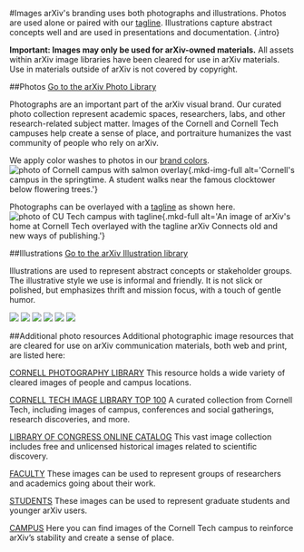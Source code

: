 #Images
arXiv's branding uses both photographs and illustrations. Photos are used alone or paired with our [tagline](tagline.html). Illustrations capture abstract concepts well and are used in presentations and documentation.
{.intro}

**Important: Images may only be used for arXiv-owned materials.** All assets within arXiv image libraries have been cleared for use in arXiv materials. Use in materials outside of arXiv is not covered by copyright.

##Photos
[Go to the arXiv Photo Library](https://cornell.box.com/v/arXiv-photo-library)

Photographs are an important part of the arXiv visual brand. Our curated photo collection represent academic spaces, researchers, labs, and other research-related subject matter. Images of the Cornell and Cornell Tech campuses help create a sense of place, and portraiture humanizes the vast community of people who rely on arXiv.

We apply color washes to photos in our [brand colors](colors.html).
![photo of Cornell campus with salmon overlay](images/brand-image-colorized-salmon.jpg){.mkd-img-full alt='Cornell's campus in the springtime. A student walks near the famous clocktower below flowering trees.'}

Photographs can be overlayed with a [tagline](tagline.html) as shown here.
![photo of CU Tech campus with tagline](images/brand-image-tagline.jpg){.mkd-full alt='An image of arXiv's home at Cornell Tech overlayed with the tagline arXiv Connects old and new ways of publishing.'}  

##Illustrations
[Go to the arXiv Illustration library](https://cornell.box.com/v/arXiv-illustration-library)

Illustrations are used to represent abstract concepts or stakeholder groups. The illustrative style we use is informal and friendly. It is not slick or polished, but emphasizes thrift and mission focus, with a touch of gentle humor.

<div class="grid-blocks">
  <img src="images/brand-image-illustration-1.jpg" role="presentation" class="shadow">
  <img src="images/brand-image-illustration-2.jpg" role="presentation" class="shadow">
  <img src="images/brand-image-illustration-3.jpg" role="presentation" class="shadow">
  <img src="images/brand-image-illustration-4.jpg" role="presentation" class="shadow">
  <img src="images/brand-image-illustration-5.jpg" role="presentation" class="shadow">
  <img src="images/brand-image-illustration-6.jpg" role="presentation" class="shadow">
</div>

##Additional photo resources
Additional photographic image resources that are cleared for use on arXiv communication materials, both web and print, are listed here:

[CORNELL PHOTOGRAPHY LIBRARY](https://photo.cornell.edu/)
This resource holds a wide variety of cleared images of people and campus locations.

[CORNELL TECH IMAGE LIBRARY TOP 100](https://cornell.app.box.com/s/rpl81q6go7s9qq0nm7ndw2tw7hfh8079)
A curated collection from Cornell Tech, including images of campus, conferences and social gatherings, research discoveries, and more.

[LIBRARY OF CONGRESS ONLINE CATALOG](http://www.loc.gov/pictures/search/CU)
This vast image collection includes free and unlicensed historical images related to scientific discovery.

[FACULTY](https://cornell.app.box.com/s/rpl81q6go7s9qq0nm7ndw2tw7h-fh8079/folder/45111358461CU)
These images can be used to represent groups of researchers and academics going about their work.

[STUDENTS](https://cornell.app.box.com/s/rpl81q6go7s9qq0nm7ndw2tw7h-fh8079/folder/118875861190CU: )
These images can be used to represent graduate students and younger arXiv users.

[CAMPUS](https://cornell.app.box.com/s/rpl81q6go7s9qq0nm7ndw2tw7h-fh8079/folder/45111410232)
Here you can find images of the Cornell Tech campus to reinforce arXiv’s stability and create a sense of place.
